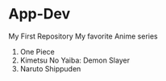 # App-Dev
My First Repository
My favorite Anime series
1. One Piece
2. Kimetsu No Yaiba: Demon Slayer
3. Naruto Shippuden
